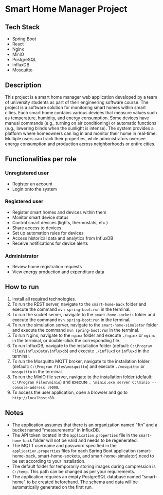 # Smart Home Manager Project

## Tech Stack
- Spring Boot
- React
- Nginx
- MinIO
- PostgreSQL
- InfluxDB
- Mosquitto

## Description
This project is a smart home manager web application developed by a team of university students as part of their engineering software course. The project is a software solution for monitoring smart homes within smart cities. Each smart home contains various devices that measure values such as temperature, humidity, and energy consumption. Some devices have manual commands (e.g., turning on air conditioning) or automatic functions (e.g., lowering blinds when the sunlight is intense). The system provides a platform where homeowners can log in and monitor their home in real-time. Multiple users can track their properties, while administrators oversee energy consumption and production across neighborhoods or entire cities.

## Functionalities per role

### Unregistered user
- Register an account
- Login onto the system

### Registered user
- Register smart homes and devices within them
- Monitor smart device status
- Control smart devices (lights, thermostats, etc.)
- Share access to devices
- Set up automation rules for devices
- Access historical data and analytics from InfluxDB
- Receive notifications for device alerts

### Administrator
- Review home registration requests
- View energy production and expenditure data

## How to run
1. Install all required technologies.
2. To run the REST server, navigate to the `smart-home-back` folder and execute the command `mvn spring-boot:run` in the terminal.
3. To run the socket server, navigate to the `smart-home-sockets` folder and execute the command `mvn spring-boot:run` in the terminal.
4. To run the simulation server, navigate to the `smart-home-simulator` folder and execute the command `mvn spring-boot:run` in the terminal.
5. To run Nginx, navigate to the `nginx` folder and execute `./nginx` or `nginx` in the terminal, or double-click the corresponding file.
6. To run InfluxDB, navigate to the installation folder (default: `C:\Program Files\InfluxData\influxdb`) and execute `./influxd` or `influxd` in the terminal.
7. To run the Mosquitto MQTT broker, navigate to the installation folder (default: `C:\Program Files\mosquitto`) and execute `./mosquitto` or `mosquitto` in the terminal.
8. To run the MinIO file server, navigate to the installation folder (default: `C:\Program Files\minio`) and execute `. \minio.exe server C:\minio --console-address :9090`.
9. To access the user application, open a browser and go to `http://localhost:80`.

## Notes
- The application assumes that there is an organization named "ftn" and a bucket named "measurements" in InfluxDB.
- The API token located in the `application.properties` file in the `smart-home-back` folder will not be valid and needs to be regenerated.
- The MQTT username and password specified in the `application.properties` files for each Spring Boot application (smart-home-back, smart-home-sockets, and smart-home-simulator) need to be set according to your installation.
- The default folder for temporarily storing images during compression is `C:/temp`. This path can be changed as per your requirements.
- The application requires an empty PostgreSQL database named "smart-home" to be created beforehand. The schema and data will be automatically generated on the first run.
